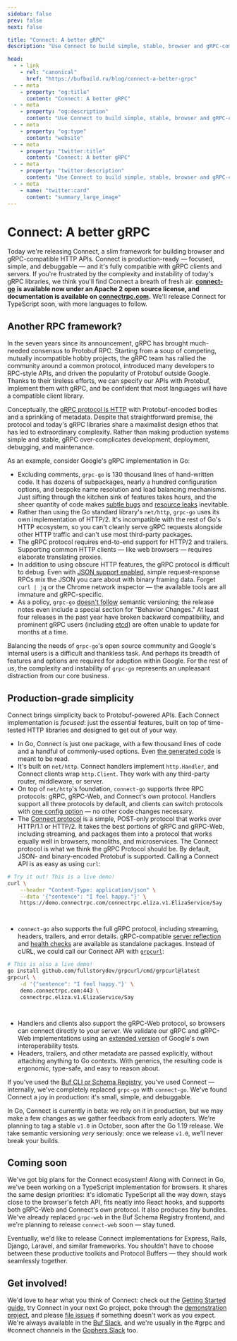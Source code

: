 ```yaml
---
sidebar: false
prev: false
next: false

title: "Connect: A better gRPC"
description: "Use Connect to build simple, stable, browser and gRPC-compatible APIs."

head:
  - - link
    - rel: "canonical"
      href: "https://bufbuild.ru/blog/connect-a-better-grpc"
  - - meta
    - property: "og:title"
      content: "Connect: A better gRPC"
  - - meta
    - property: "og:description"
      content: "Use Connect to build simple, stable, browser and gRPC-compatible APIs."
  - - meta
    - property: "og:type"
      content: "website"
  - - meta
    - property: "twitter:title"
      content: "Connect: A better gRPC"
  - - meta
    - property: "twitter:description"
      content: "Use Connect to build simple, stable, browser and gRPC-compatible APIs."
  - - meta
    - name: "twitter:card"
      content: "summary_large_image"
---
```


# Connect: A better gRPC

Today we're releasing Connect, a slim framework for building browser and gRPC-compatible HTTP APIs. Connect is production-ready — focused, simple, and debuggable — and it's fully compatible with gRPC clients and servers. If you're frustrated by the complexity and instability of today's gRPC libraries, we think you'll find Connect a breath of fresh air. [**connect-go**](https://github.com/connectrpc/connect-go) **is available now under an Apache 2 open source license, and documentation is available on** [**connectrpc.com**](https://connectrpc.com/)**.** We'll release Connect for TypeScript soon, with more languages to follow.

## Another RPC framework?

In the seven years since its announcement, gRPC has brought much-needed consensus to Protobuf RPC. Starting from a soup of competing, mutually incompatible hobby projects, the gRPC team has rallied the community around a common protocol, introduced many developers to RPC-style APIs, and driven the popularity of Protobuf outside Google. Thanks to their tireless efforts, we can specify our APIs with Protobuf, implement them with gRPC, and be confident that most languages will have a compatible client library.

Conceptually, the [gRPC protocol is HTTP](https://github.com/grpc/grpc/blob/master/doc/PROTOCOL-HTTP2.md) with Protobuf-encoded bodies and a sprinkling of metadata. Despite that straightforward premise, the protocol and today's gRPC libraries share a maximalist design ethos that has led to extraordinary complexity. Rather than making production systems simple and stable, gRPC over-complicates development, deployment, debugging, and maintenance.

As an example, consider Google's gRPC implementation in Go:

- Excluding comments, `grpc-go` is 130 thousand lines of hand-written code. It has dozens of subpackages, nearly a hundred configuration options, and bespoke name resolution and load balancing mechanisms. Just sifting through the kitchen sink of features takes hours, and the sheer quantity of code makes [subtle bugs](https://github.com/grpc/grpc-go/issues/632) and [resource leaks](https://github.com/grpc/grpc-go/pull/5339) inevitable.
- Rather than using the Go standard library's `net/http`, `grpc-go` uses its own implementation of HTTP/2. It's incompatible with the rest of Go's HTTP ecosystem, so you can't cleanly serve gRPC requests alongside other HTTP traffic and can't use most third-party packages.
- The gRPC protocol requires end-to-end support for HTTP/2 and trailers. Supporting common HTTP clients — like web browsers — requires elaborate translating proxies.
- In addition to using obscure HTTP features, the gRPC protocol is difficult to debug. Even with [JSON support enabled](https://grpc.io/blog/grpc-with-json/), simple request-response RPCs mix the JSON you care about with binary framing data. Forget `curl | jq` or the Chrome network inspector — the available tools are all immature and gRPC-specific.
- As a policy, `grpc-go` [doesn't follow](https://github.com/grpc/grpc-go/blob/master/Documentation/versioning.md) semantic versioning; the release notes even include a special section for "Behavior Changes." At least four releases in the past year have broken backward compatibility, and prominent gRPC users (including [etcd](https://etcd.io/)) are often unable to update for months at a time.

Balancing the needs of `grpc-go`'s open source community and Google's internal users is a difficult and thankless task. And perhaps its breadth of features and options are required for adoption within Google. For the rest of us, the complexity and instability of `grpc-go` represents an unpleasant distraction from our core business.

## Production-grade simplicity

Connect brings simplicity back to Protobuf-powered APIs. Each Connect implementation is _focused_: just the essential features, built on top of time-tested HTTP libraries and designed to get out of your way.

- In Go, Connect is just one package, with a few thousand lines of code and a handful of commonly-used options. Even [the generated code](https://github.com/connectrpc/examples-go/blob/main/internal/gen/connectrpc/eliza/v1/elizav1connect/eliza.connect.go) is meant to be read.
- It's built on `net/http`. Connect handlers implement `http.Handler`, and Connect clients wrap `http.Client`. They work with any third-party router, middleware, or server.
- On top of `net/http`'s foundation, `connect-go` supports three RPC protocols: gRPC, gRPC-Web, and Connect's own protocol. Handlers support all three protocols by default, and clients can switch protocols with [one config option](https://pkg.go.dev/connectrpc.com/connect#WithGRPC) — no other code changes necessary.
- The [Connect protocol](https://connectrpc.com/docs/protocol) is a simple, POST-only protocol that works over HTTP/1.1 or HTTP/2. It takes the best portions of gRPC and gRPC-Web, including streaming, and packages them into a protocol that works equally well in browsers, monoliths, and microservices. The Connect protocol is what we think the gRPC Protocol should be. By default, JSON- and binary-encoded Protobuf is supported. Calling a Connect API is as easy as using `curl`:

```bash
# Try it out! This is a live demo!
curl \
    --header "Content-Type: application/json" \
    --data '{"sentence": "I feel happy."}' \
    https://demo.connectrpc.com/connectrpc.eliza.v1.ElizaService/Say
```

`‍   `

- `connect-go` also supports the full gRPC protocol, including streaming, headers, trailers, and error details. gRPC-compatible [server reflection](https://github.com/connectrpc/grpcreflect-go) and [health checks](https://github.com/connectrpc/grpchealth-go) are available as standalone packages. Instead of cURL, we could call our Connect API with [`grpcurl`](https://github.com/fullstorydev/grpcurl):

```bash
# This is also a live demo!
go install github.com/fullstorydev/grpcurl/cmd/grpcurl@latest
grpcurl \
    -d '{"sentence": "I feel happy."}' \
    demo.connectrpc.com:443 \
    connectrpc.eliza.v1.ElizaService/Say
```

`‍   `

- Handlers and clients also support the gRPC-Web protocol, so browsers can connect directly to your server. We validate our gRPC and gRPC-Web implementations using an [extended version](https://github.com/connectrpc/conformance) of Google's own interoperability tests.
- Headers, trailers, and other metadata are passed explicitly, without attaching anything to Go contexts. With generics, the resulting code is ergonomic, type-safe, and easy to reason about.

If you've used the [Buf CLI or Schema Registry](https://buf.build/), you've used Connect — internally, we've completely replaced `grpc-go` with `connect-go`. We've found Connect a joy in production: it's small, simple, and debuggable.

In Go, Connect is currently in beta: we rely on it in production, but we may make a few changes as we gather feedback from early adopters. We're planning to tag a stable `v1.0` in October, soon after the Go 1.19 release. We take semantic versioning _very_ seriously: once we release `v1.0`, we'll never break your builds.

## Coming soon

We've got big plans for the Connect ecosystem! Along with Connect in Go, we've been working on a TypeScript implementation for browsers. It shares the same design priorities: it's idiomatic TypeScript all the way down, stays close to the browser's fetch API, fits neatly into React hooks, and supports both gRPC-Web and Connect's own protocol. It also produces _tiny_ bundles. We've already replaced `grpc-web` in the Buf Schema Registry frontend, and we're planning to release `connect-web` soon — stay tuned.

Eventually, we'd like to release Connect implementations for Express, Rails, Django, Laravel, and similar frameworks. You shouldn't have to choose between these productive toolkits and Protocol Buffers — they should work seamlessly together.

## Get involved!

We'd love to hear what you think of Connect: check out the [Getting Started guide](https://connectrpc.com/docs/go/getting-started), try Connect in your next Go project, poke through the [demonstration project](https://github.com/connectrpc/examples-go), and please [file issues](https://github.com/connectrpc/connect-go/issues) if something doesn't work as you expect. We're always available in the [Buf Slack](https://buf.build/b/slack), and we're usually in the #grpc and #connect channels in the [Gophers Slack](https://invite.slack.golangbridge.org/) too.

‍
